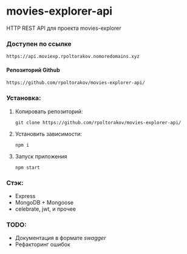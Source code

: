 # movies-explorer-api

HTTP REST API для проекта movies-explorer

### Доступен по ссылке
`https://api.moviexp.rpoltorakov.nomoredomains.xyz`

#### Репозиторий Github
`https://github.com/rpoltorakov/movies-explorer-api/`

### Установка:

1. Копировать репозиторий:

    `git clone https://github.com/rpoltorakov/movies-explorer-api/`
2. Установить зависимости:

    `npm i`
3. Запуск приложения

    `npm start`


### Стэк:
- Express
- MongoDB + Mongoose
- celebrate, jwt, и прочее

### TODO:
- Документация в формате *swagger*
- Рефакторинг ошибок